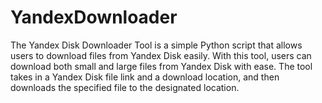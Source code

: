 # YandexDownloader
The Yandex Disk Downloader Tool is a simple Python script that allows users to download files from Yandex Disk easily. With this tool, users can download both small and large files from Yandex Disk with ease. The tool takes in a Yandex Disk file link and a download location, and then downloads the specified file to the designated location.
